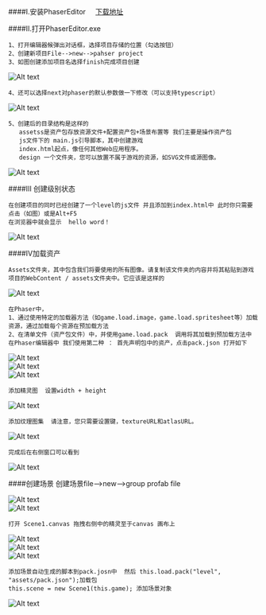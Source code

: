 ####I.安装PhaserEditor  &nbsp; &nbsp;&nbsp;[下载地址](http://phasereditor.boniatillo.com/blog/downloads#)

####II.打开PhaserEditor.exe 

    1、打开编辑器候弹出对话框，选择项目存储的位置（勾选按钮）
    2、创建新项目File-->new-->pahser project 
    3、如图创建添加项目名选择finish完成项目创建
![Alt text](1.png)  
    
    4、还可以选择next对phaser的默认参数做一下修改（可以支持typescript）
![Alt text](2.jpg)   
    
    5、创建后的目录结构是这样的
       assetss是资产包存放资源文件+配置资产包+场景布置等 我们主要是操作资产包
       js文件下的 main.js引导脚本，其中创建游戏  
       index.html起点，像任何其他Web应用程序。
       design 一个文件夹，您可以放置​​不属于游戏的资源，如SVG文件或源图像。
![Alt text](3.jpg)

####III 创建级别状态
    
    在创建项目的同时已经创建了一个level的js文件 并且添加到index.html中 此时你只需要点击（如图）或是Alt+F5
    在浏览器中就会显示  hello word！
![Alt text](4.jpg) 

####IV加载资产

    Assets文件夹，其中包含我们将要使用的所有图像。请复制该文件夹的内容并将其粘贴到游戏项目的WebContent / assets文件夹中。它应该是这样的
![Alt text](5.jpg)    

    在Phaser中，
    1、通过使用特定的加载器方法（如game.load.image，game.load.spritesheet等）加载资源，通过加载每个资源在预加载方法
    2、在清单文件（资产包文件）中，并使用game.load.pack  调用将其加载到预加载方法中  
    在Phaser编辑器中 我们使用第二种 ： 首先声明包中的资产，点击pack.json 打开如下
![Alt text](6.jpg)     
![Alt text](7.jpg)     
![Alt text](8.jpg)     

    添加精灵图  设置width + height
![Alt text](9.jpg)  

    添加纹理图集  请注意，您只需要设置键，textureURL和atlasURL。   
![Alt text](10.jpg)    

    完成后在右侧窗口可以看到
![Alt text](11.jpg)     


####创建场景
    创建场景file-->new-->group profab file

![Alt text](12.jpg)  
![Alt text](13.jpg)  

    打开 Scene1.canvas 拖拽右侧中的精灵至于canvas 画布上
![Alt text](14.jpg)  
![Alt text](15.jpg)  
![Alt text](16.jpg)  

    添加场景自动生成的脚本到pack.josn中  然后 this.load.pack("level", "assets/pack.json");加载包
    this.scene = new Scene1(this.game); 添加场景对象
![Alt text](17.jpg)  
    
    
  
